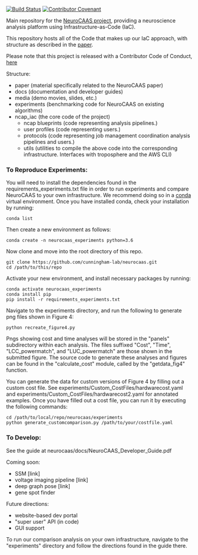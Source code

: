 [![Build Status](https://travis-ci.com/cunningham-lab/neurocaas.svg?branch=master)](https://travis-ci.com/cunningham-lab/neurocaas)
[![Contributor Covenant](https://img.shields.io/badge/Contributor%20Covenant-v2.0%20adopted-ff69b4.svg)](code_of_conduct.md)

Main repository for the [NeuroCAAS project](http://www.neurocaas.org), providing a neuroscience analysis platform using Infrastructure-as-Code (IaC).

This repository hosts all of the Code that makes up our IaC approach, with structure as described in the [paper](https://www.biorxiv.org/content/10.1101/2020.06.11.146746v1).

Please note that this project is released with a Contributor Code of Conduct, [here](ContributorCovenant.md)

Structure: 
- paper (material specifically related to the NeuroCAAS paper)
- docs (documentation and developer guides)
- media (demo movies, slides, etc.)
- experiments (benchmarking code for NeuroCAAS on existing algorithms)
- ncap\_iac (the core code of the project)
    - ncap blueprints (code representing analysis pipelines.)
    - user profiles (code representing users.)
    - protocols (code representing job management coordination analysis pipelines and users.)
    - utils (utilities to compile the above code into the corresponding infrastructure. Interfaces with troposphere and the AWS CLI)

### To Reproduce Experiments: 
You will need to install the dependencies found in the requirements_experiments.txt file in order to run experiments and compare NeuroCAAS to your own infrastructure. We recommend doing so in a [conda](https://www.anaconda.com) virtual environment. Once you have installed conda, check your installation by running:

```
conda list
```

Then create a new environment as follows: 

```
conda create -n neurocaas_experiments python=3.6
```

Now clone and move into the root directory of this repo. 

```
git clone https://github.com/cunningham-lab/neurocaas.git
cd /path/to/this/repo
```

Activate your new environment, and install necessary packages by running: 

```
conda activate neurocaas_experiments
conda install pip
pip install -r requirements_experiments.txt
```

Navigate to the experiments directory, and run the following to generate png files shown in Figure 4: 

```
python recreate_figure4.py
```

Pngs showing cost and time analyses will be stored in the "panels" subdirectory within each analysis. The files suffixed "Cost", "Time", "LCC_powermatch", and "LUC_powermatch" are those shown in the submitted figure. 
The source code to generate these analyses and figures can be found in the "calculate_cost" module, called by the "getdata_fig4" function.

You can generate the data for custom versions of Figure 4 by filling out a custom cost file. See experiments/Custom_CostFiles/hardwarecost.yaml and experiments/Custom_CostFiles/hardwarecost2.yaml for annotated examples. 
Once you have filled out a cost file, you can run it by executing the following commands: 

```
cd /path/to/local/repo/neurocaas/experiments
python generate_customcomparison.py /path/to/your/costfile.yaml
```


### To Develop: 
See the guide at neurocaas/docs/NeuroCAAS_Developer_Guide.pdf

Coming soon:
- SSM [link]
- voltage imaging pipeline [link]
- deep graph pose [link]
- gene spot finder

Future directions:
- website-based dev portal
- "super user" API (in code)
- GUI support 

To run our comparison analysis on your own infrastructure, navigate to the "experiments" directory and follow the directions found in the guide there. 
